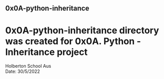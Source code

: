 ## 0x0A-python-inheritance  
# 0x0A-python-inheritance directory was created for 0x0A. Python - Inheritance project  
Holberton School Aus  
Date: 30/5/2022
